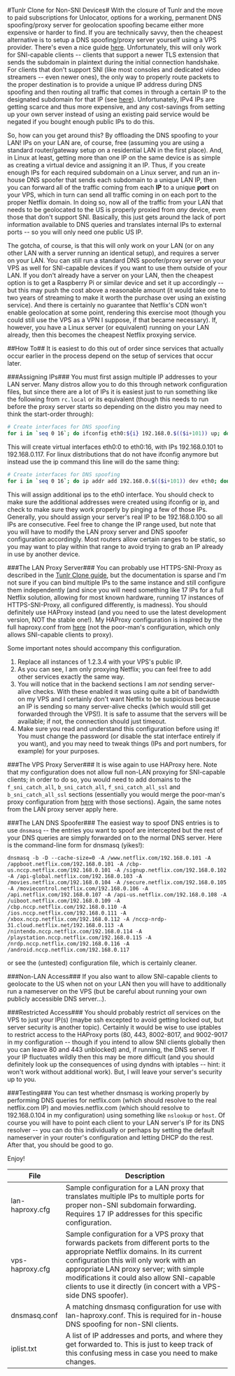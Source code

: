 #Tunlr Clone for Non-SNI Devices#
With the closure of Tunlr and the move to paid subscriptions for Unlocator, options for a working, permanent DNS spoofing/proxy server for geolocation spoofing became either more expensive or harder to find. If you are technically savvy, then the cheapest alternative is to setup a DNS spoofing/proxy server yourself using a VPS provider. There's even a nice guide [here](http://corporate-gadfly.github.io/Tunlr-Clone/). Unfortunately, this will only work for SNI-capable clients -- clients that support a newer TLS extension that sends the subdomain in plaintext during the initial connection handshake. For clients that don't support SNI (like most consoles and dedicated video streamers -- even newer ones), the only way to properly route packets to the proper destination is to provide a unique IP address during DNS spoofing and then routing all traffic that comes in through a certain IP to the designated subdomain for that IP (see [here](http://trick77.com/2014/03/01/tunlr-style-dns-unblocking-pandora-netflix-hulu-et-al/)). Unfortunately, IPv4 IPs are getting scarce and thus more expensive, and any cost-savings from setting up your own server instead of using an existing paid service would be negated if you bought enough public IPs to do this.

So, how can you get around this? By offloading the DNS spoofing to your LAN! IPs on your LAN are, of course, free (assuming you are using a standard router/gateway setup on a residential LAN in the first place). And, in Linux at least, getting more than one IP on the same device is as simple as creating a virtual device and assigning it an IP. Thus, if you create enough IPs for each required subdomain on a Linux server, and run an in-house DNS spoofer that sends each subdomain to a unique LAN IP, then you can forward all of the traffic coming from each **IP** to a unique **port** on your VPS, which in turn can send all traffic coming in on each port to the proper Netflix domain. In doing so, now all of the traffic from your LAN that needs to be geolocated to the US is properly proxied from *any* device, even those that don't support SNI. Basically, this just gets around the lack of port information available to DNS queries and translates internal IPs to external ports -- so you will only need one public US IP.

The gotcha, of course, is that this will only work on your LAN (or on any other LAN with a server running an identical setup), and requires a server on your LAN. You can still run a standard DNS spoofer/proxy server on your VPS as well for SNI-capable devices if you want to use them outside of your LAN. If you don't already have a server on your LAN, then the cheapest option is to get a Raspberry Pi or similar device and set it up accordingly -- but this may push the cost above a reasonable amount (it would take one to two years of streaming to make it worth the purchase over using an existing service). And there is certainly no guarantee that Netflix's CDN won't enable geolocation at some point, rendering this exercise moot (though you could still use the VPS as a VPN I suppose, if that became necessary). If, however, you have a Linux server (or equivalent) running on your LAN already, then this becomes the cheapest Netflix proxying service.

##How To##
It is easiest to do this out of order since services that actually occur earlier in the process depend on the setup of services that occur later.

###Assigning IPs###
You must first assign multiple IP addresses to your LAN server. Many distros allow you to do this through network configuration files, but since there are a lot of IPs it is easiest just to run something like the following from `rc.local` or its equivalent (though this needs to run before the proxy server starts so depending on the distro you may need to think the start-order through):
```bash
# Create interfaces for DNS spoofing
for i in `seq 0 16`; do ifconfig eth0:${i} 192.168.0.$(($i+101)) up; done
```

This will create virtual interfaces eth0:0 to eth0:16, with IPs 192.168.0.101 to 192.168.0.117.
For linux distributions that do not have ifconfig anymore but instead use the ip command this line will do the same thing:
```bash
# Create interfaces for DNS spoofing
for i in `seq 0 16`; do ip addr add 192.168.0.$(($i+101)) dev eth0; done
```

This will assign additional ips to the eth0 interface.
You should check to make sure the additional addresses were created using ifconfig or ip, and check to make sure they work properly by pinging a few of those IPs. Generally, you should assign your server's real IP to be 192.168.0.100 so all IPs are consecutive. Feel free to change the IP range used, but note that you will have to modify the LAN proxy server and DNS spoofer configuration accordingly. Most routers allow certain ranges to be static, so you may want to play within that range to avoid trying to grab an IP already in use by another device.

###The LAN Proxy Server###
You can probably use HTTPS-SNI-Proxy as described in the [Tunlr Clone guide](http://corporate-gadfly.github.io/Tunlr-Clone/), but the documentation is sparse and I'm not sure if you can bind multiple IPs to the same instance and still configure them independently (and since you will need something like 17 IPs for a full Netflix solution, allowing for most known hardware, running 17 instances of HTTPS-SNI-Proxy, all configured differently, is madness). You should definitely use HAProxy instead (and you need to use the latest development version, NOT the stable one!). My HAProxy configuration is inspired by the full haproxy.conf from [here](https://github.com/trick77/tunlr-style-dns-unblocking) (not the poor-man's configuration, which only allows SNI-capable clients to proxy).

Some important notes should accompany this configuration.

1. Replace all instances of 1.2.3.4 with your VPS's public IP.
2. As you can see, I am only proxying Netflix; you can feel free to add other services exactly the same way.
3. You will notice that in the backend sections I am *not* sending server-alive checks. With these enabled it was using quite a bit of bandwidth on my VPS and I certainly don't want Netflix to be suspicious because an IP is sending so many server-alive checks (which would still get forwarded through the VPS!). It is safe to assume that the servers will be available; if not, the connection should just timeout.
4. Make sure you read and understand this configuration before using it! You must change the password (or disable the stat interface entirely if you want), and you may need to tweak things (IPs and port numbers, for example) for your purposes.

###The VPS Proxy Server###
It is wise again to use HAProxy here. Note that my configuration does not allow full non-LAN proxying for SNI-capable clients; in order to do so, you would need to add domains to the `f_sni_catch_all`, `b_sni_catch_all`, `f_sni_catch_all_ssl` and `b_sni_catch_all_ssl` sections (essentially you would merge the poor-man's proxy configuration from [here](https://github.com/trick77/tunlr-style-dns-unblocking) with those sections). Again, the same notes from the LAN proxy server apply here.

###The LAN DNS Spoofer###
The easiest way to spoof DNS entries is to use `dnsmasq` -- the entries you want to spoof are intercepted but the rest of your DNS queries are simply forwarded on to the normal DNS server. Here is the command-line form for dnsmasq (yikes!):
```
dnsmasq -b -D --cache-size=0 -A /www.netflix.com/192.168.0.101 -A /appboot.netflix.com/192.168.0.101 -A /cbp-us.nccp.netflix.com/192.168.0.101 -A /signup.netflix.com/192.168.0.102 -A /api-global.netflix.com/192.168.0.103 -A /movies.netflix.com/192.168.0.104 -A /secure.netflix.com/192.168.0.105 -A /moviecontrol.netflix.com/192.168.0.106 -A /api.netflix.com/192.168.0.107 -A /api-us.netflix.com/192.168.0.108 -A /uiboot.netflix.com/192.168.0.109 -A /cbp.nccp.netflix.com/192.168.0.110 -A /ios.nccp.netflix.com/192.168.0.111 -A /xbox.nccp.netflix.com/192.168.0.112 -A /nccp-nrdp-31.cloud.netflix.net/192.168.0.113 -A /nintendo.nccp.netflix.com/192.168.0.114 -A /playstation.nccp.netflix.com/192.168.0.115 -A /nrdp.nccp.netflix.com/192.168.0.116 -A /android.nccp.netflix.com/192.168.0.117
```
or see the (untested) configuration file, which is certainly cleaner.

###Non-LAN Access###
If you also want to allow SNI-capable clients to geolocate to the US when not on your LAN then you will have to additionally run a nameserver on the VPS (but be careful about running your own publicly accessible DNS server...).

###Restricted Access###
You should probably restrict *all* services on the VPS to just your IP(s) (maybe ssh excepted to avoid getting locked out, but server security is another topic). Certainly it would be wise to use iptables to restrict access to the HAProxy ports (80, 443, 8002-8017, and 9002-9017 in my configuration -- though if you intend to allow SNI clients globally then you can leave 80 and 443 unblocked) and, if running, the DNS server. If your IP fluctuates wildly then this may be more difficult (and you should definitely look up the consequences of using dyndns with iptables -- hint: it won't work without additional work). But, I will leave your server's security up to you.

###Testing###
You can test whether dnsmasq is working properly by performing DNS queries for netflix.com (which should resolve to the real netflix.com IP) and movies.netflix.com (which should resolve to 192.168.0.104 in my configuration) using something like `nslookup` or `host`. Of course you will have to point each client to your LAN server's IP for its DNS resolver -- you can do this individually or perhaps by setting the default nameserver in your router's configuration and letting DHCP do the rest. After that, you should be good to go.

Enjoy!

| File | Description |
| ---------- | ---------- |
| lan-haproxy.cfg | Sample configuration for a LAN proxy that translates multiple IPs to multiple ports for proper non-SNI subdomain forwarding. Requires 17 IP addresses for this specific configuration. |
| vps-haproxy.cfg | Sample configuration for a VPS proxy that forwards packets from different ports to the appropriate Netflix domains. In its current configuration this will only work with an appropriate LAN proxy server; with simple modifications it could also allow SNI-capable clients to use it directly (in concert with a VPS-side DNS spoofer). |
| dnsmasq.conf | A matching dnsmasq configuration for use with lan-haproxy.conf. This is required for in-house DNS spoofing for non-SNI clients. |
| iplist.txt | A list of IP addresses and ports, and where they get forwarded to. This is just to keep track of this confusing mess in case you need to make changes. |
